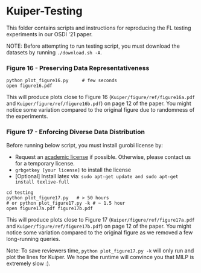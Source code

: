 # Kuiper-Testing

This folder contains scripts and instructions for reproducing the FL testing experiments in our OSDI '21 paper. 

NOTE: Before attempting to run testing script, you must download the datasets by running `./download.sh -A`.

### Figure 16 - Preserving Data Representativeness 

```
python plot_figure16.py     # few seconds
open figure16.pdf
```

This will produce plots close to Figure 16 (`Kuiper/figure/ref/figure16a.pdf` and `Kuiper/figure/ref/figure16b.pdf`) on page 12 of the paper. You might notice some variation compared to the original figure due to randomness of the experiments.

### Figure 17 - Enforcing Diverse Data Distribution 

Before running below script, you must install gurobi license by:

* Request an [academic license](https://www.gurobi.com/downloads/end-user-license-agreement-academic/) if possible. Otherwise, please contact us for a temporary license. 
* `grbgetkey [your license]` to install the license 
* [Optional] Install latex via: `sudo apt-get update and sudo apt-get install texlive-full`

```
cd testing
python plot_figure17.py   # > 50 hours
# or python plot_figure17.py -k # ~ 1.5 hour
open figure17a.pdf figure17b.pdf
``` 

This will produce plots close to Figure 17 (`Kuiper/figure/ref/figure17a.pdf` and `Kuiper/figure/ref/figure17b.pdf`) on page 12 of the paper. You might notice some variation compared to the original figure as we removed a few long-running queries. 

Note: To save reviewers time, `python plot_figure17.py -k` will only run and plot the lines for Kuiper. We hope the runtime will convince you that MILP is extremely slow :).